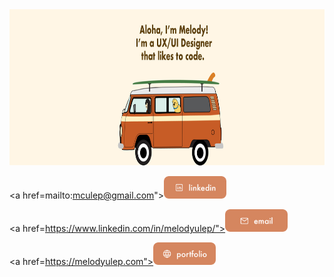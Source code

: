 <img src="https://github.com/mculep/mculep/blob/main/assets/github-banner.jpg" width="900" height="250" alt="Header picture" />

<a href=mailto:mculep@gmail.com"><img alt="Linkedin icon" src="https://github.com/mculep/mculep/blob/main/assets/linkedin-icon.jpg" width="100">

<a href=https://www.linkedin.com/in/melodyulep/"><img alt="Email icon" src="https://github.com/mculep/mculep/blob/main/assets/email-icon.jpg" width="100">

<a href=https://melodyulep.com"><img alt="Website icon" src="https://github.com/mculep/mculep/blob/main/assets/website-icon.jpg" width="100">

<!--
**mculep/mculep** is a ✨ _special_ ✨ repository because its `README.md` (this file) appears on your GitHub profile.

Here are some ideas to get you started:

-   🔭 I’m currently working on ...
-   🌱 I’m currently learning ...
-   👯 I’m looking to collaborate on ...
-   🤔 I’m looking for help with ...
-   💬 Ask me about ...
-   📫 How to reach me: ...
-   😄 Pronouns: ...
-   ⚡ Fun fact: ...
    -->
